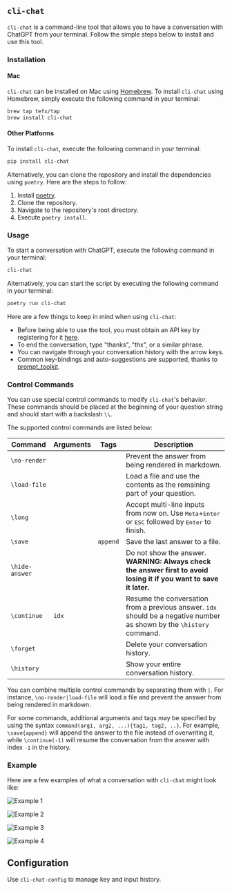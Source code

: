 ## `cli-chat`

`cli-chat` is a command-line tool that allows you to have a conversation with ChatGPT from your terminal. Follow the simple steps below to install and use this tool.

### Installation

#### Mac

`cli-chat` can be installed on Mac using [Homebrew](https://brew.sh/). To install `cli-chat` using Homebrew, 
simply execute the following command in your terminal:

```bash
brew tap tefx/tap
brew install cli-chat
```

#### Other Platforms

To install `cli-chat`, execute the following command in your terminal:

```bash
pip install cli-chat
```

Alternatively, you can clone the repository and install the dependencies using `poetry`. Here are the steps to follow:

1. Install [poetry](https://python-poetry.org/docs/#installation).
2. Clone the repository.
3. Navigate to the repository's root directory.
4. Execute `poetry install`.

### Usage

To start a conversation with ChatGPT, execute the following command in your terminal:

```bash
cli-chat
```

Alternatively, you can start the script by executing the following command in your terminal:

```bash
poetry run cli-chat
```

Here are a few things to keep in mind when using `cli-chat`:

- Before being able to use the tool, you must obtain an API key by registering for it [here](https://platform.openai.com/account/api-keys).
- To end the conversation, type "thanks", "thx", or a similar phrase.
- You can navigate through your conversation history with the arrow keys.
- Common key-bindings and auto-suggestions are supported, thanks to [prompt_toolkit](https://github.com/prompt-toolkit/python-prompt-toolkit).

### Control Commands

You can use special control commands to modify `cli-chat`'s behavior. These commands should be placed at the beginning of your question string and should start with a backslash `\\`.

The supported control commands are listed below:

| Command       | Arguments | Tags             | Description                                                                                                                                                     |
|---------------|-----------|-----------------|-----------------------------------------------------------------------------------------------------------------------------------------------------------------|
| `\no-render`  |           |                 | Prevent the answer from being rendered in markdown.                                                                                                             |
| `\load-file`  |           |                 | Load a file and use the contents as the remaining part of your question.                                                                                         |
| `\long`       |           |                 | Accept multi-line inputs from now on. Use <kbd>Meta</kbd>+<kbd>Enter</kbd> or <kbd>ESC</kbd> followed by <kbd>Enter</kbd> to finish.                            |
| `\save`       |           | `append`        | Save the last answer to a file.                                                                                                                                 |
| `\hide-answer`|           |                 | Do not show the answer. **WARNING: Always check the answer first to avoid losing it if you want to save it later.**                                           |
| `\continue`   | `idx`     |                 | Resume the conversation from a previous answer. `idx` should be a negative number as shown by the `\history` command.                                          |
| `\forget`     |           |                 | Delete your conversation history.                                                                                                                               |
| `\history`    |           |                 | Show your entire conversation history.                                                                                                                          |

You can combine multiple control commands by separating them with `|`. For instance, `\no-render|load-file` will load a file and prevent the answer from being rendered in markdown.

For some commands, additional arguments and tags may be specified by using the syntax `command(arg1, arg2, ...){tag1, tag2, ..}`. For example, `\save{append}` will append the answer to the file instead of overwriting it, while `\continue(-1)` will resume the conversation from the answer with index `-1` in the history.

### Example

Here are a few examples of what a conversation with `cli-chat` might look like:

![Example 1](./docs/example-1.png)

![Example 2](./docs/example-2.png)

![Example 3](./docs/example-3.png)

![Example 4](./docs/example-4.png)

## Configuration

Use `cli-chat-config` to manage key and input history.